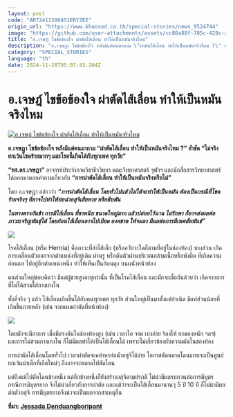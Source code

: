 ```yaml
---
layout: post
code: "ART2411280451ERYZEE"
origin_url: "https://www.khaosod.co.th/special-stories/news_9524744"
image: "https://github.com/user-attachments/assets/cc80a88f-705c-428c-a21a-e088d492feea"
title: "อ.เจษฎ์ ไขข้อข้องใจ ผ่าตัดไส้เลื่อน ทำให้เป็นหมันจริงไหม"
description: "อ.เจษฎา ไขข้อข้องใจ หลังมีแต่คนมาถาม \"ผ่าตัดไส้เลื่อน ทำให้เป็นหมันจริงไหม ?\" ย้ำชัด \"ไม่จริง ยกเว้นโชคร้ายมากๆ และโรคนี้เกิดได้กับทุกเพศ ทุกวัย\""
category: "SPECIAL_STORIES"
language: "th"
date: 2024-11-28T05:07:43.204Z
---
```


# อ.เจษฎ์ ไขข้อข้องใจ ผ่าตัดไส้เลื่อน ทำให้เป็นหมันจริงไหม

[![อ.เจษฎ์ ไขข้อข้องใจ ผ่าตัดไส้เลื่อน ทำให้เป็นหมันจริงไหม](https://www.khaosod.co.th/wpapp/uploads/2024/11/jes-2.jpg "อ.เจษฎ์ ไขข้อข้องใจ ผ่าตัดไส้เลื่อน ทำให้เป็นหมันจริงไหม")](https://www.khaosod.co.th/wpapp/uploads/2024/11/jes-2.jpg)

**อ.เจษฎา ไขข้อข้องใจ หลังมีแต่คนมาถาม “ผ่าตัดไส้เลื่อน ทำให้เป็นหมันจริงไหม ?” ย้ำชัด “ไม่จริง ยกเว้นโชคร้ายมากๆ และโรคนี้เกิดได้กับทุกเพศ ทุกวัย”**

**“รศ.ดร.เจษฎา”** อาจารย์ประจำภาควิชาชีววิทยา คณะวิทยาศาสตร์ จุฬาฯ และนักสื่อสารวิทยาศาสตร์ ได้ออกมาตอบคำถามเกี่ยวกับ **“การผ่าตัดไส้เลื่อน ทำให้เป็นหมันจริงหรือไม่”**

โดย อ.เจษฎา กล่าวว่า **_“การผ่าตัดไส้เลื่อน โดยทั่วไปแล้วไม่ได้จะทำให้เป็นหมัน ต้องเป็นกรณีที่โชคร้ายจริงๆ ที่อาจไปทำให้ท่อนำอสุจิเสียหาย หรือตีบตัน_**

**_ในทางตรงกันข้า การมีไส้เลื่อน ที่ขาหนีบ ขนาดใหญ่มาก แล้วปล่อยไว้นาน ไม่รักษา ก็อาจส่งผลต่อภาวะเจริญพันธุ์ได้ โดยก้อนไส้เลื่อนอาจไปเบียด องคชาต ให้จมลง มีผลต่อการมีเพศสัมพันธ์”_**

[![](https://www.khaosod.co.th/wpapp/uploads/2024/11/10363-696x464.jpg)](https://www.khaosod.co.th/wpapp/uploads/2024/11/10363.jpg)

โรคไส้เลื่อน (หรือ Hernia) คือภาวะที่ลำไส้เล็ก (หรืออวัยวะใดก็ตามที่อยู่ในช่องท้อง) บางส่วน เกิดการเคลื่อนตัวออกจากตำแหน่งที่อยู่เดิม ผ่านรู หรือดันตัวผ่านบริเวณกล้ามเนื้อหรือพังผืด ที่เกิดความอ่อนแอ ไปอยู่อีกตำแหน่งหนึ่ง ทำให้เห็นเป็นก้อนตุง บนผนังหน้าท้อง

คนส่วนใหญ่ชอบคิดว่า มีแต่ผู้ชายสูงอายุเท่านั้น ที่เป็นโรคไส้เลื่อน และมักจะเชื่อกันด้วยว่า เกิดจากการที่ไม่ได้สวมใส่กางเกงใน

ทั้งที่จริง ๆ แล้ว ไส้เลื่อนเกิดขึ้นได้กับคนทุกเพศ ทุกวัย ส่วนใหญ่เป็นมาตั้งแต่กำเนิด มีแค่ส่วนน้อยที่เกิดขึ้นภายหลัง (เช่น จากแผลผ่าตัดที่หน้าท้อง)

[![](https://www.khaosod.co.th/wpapp/uploads/2024/11/23346171-696x464.jpg)](https://www.khaosod.co.th/wpapp/uploads/2024/11/23346171.jpg)

โดยมักจะมีอาการ เมื่อมีแรงดันในช่องท้องสูง (เช่น เวลาไอ จาม เบ่งถ่าย ร้องไห้ ยกของหนัก ฯลฯ) และการไม่สวมกางเกงใน ก็ไม่มีผลทำให้เป็นไส้เลื่อนได้ เพราะไม่เกี่ยวข้องกับความดันในช่องท้อง

การผ่าตัดไส้เลื่อนโดยทั่วไป เวลาผ่าตัดจะคลำหาท่อน้ำอสุจิได้ง่าย โอกาสตัดพลาดโดนแทบจะเป็นศูนย์ ยกเว้นผ่าเด็กที่เกิดใหม่ๆ ถึงอาจจะพลาดไปตัดโดน

แต่ถึงแม้ไปตัดโดนข้างหนึ่ง แต่อีกข้างหนึ่งก็ยังสร้างอสุจิตามปรกติ ไม่น่ามีผลรบกวนต่อการมีบุตร กรณีการมีบุตรยาก จึงไม่น่าเกี่ยวกับการผ่าตัด และแม้ว่าจะเป็นไส้เลื่อนมานานๆ 5 ปี 10 ปี ก็ไม่น่ามีผลต่อตัวอสุจิ การมีบุตรยากจึงน่าจะเป็นผลจากสาเหตุอื่น

**ที่มา: [Jessada Denduangboripant](https://www.facebook.com/JessadaDenduangboripant)**